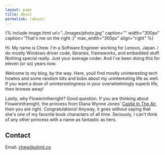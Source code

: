 ```yaml
---
layout: page
title: About
permalink: /about/
---
```


{% include image.html url="../images/photo.jpg" caption="" width="300px" caption="That's me on the right :)" max_width="300px" align="right" %}

Hi. My name is Chew. I'm a Software Engineer working for Lenovo, Japan. I do mostly Windows driver code, libraries, frameworks, and embedded stuff. Nothing special really. Just your average coder. And I've been doing this for eleven (or so) years now.

Welcome to my blog, by the way. Here, youll find mostly uninteresting tech howtos and some random bits and bobs about my uninteresting life as well. If you want a dose of uninterestingness in your overwhelmingly superb life, then browse away!

Lastly, why Flowerinthenight? Good question. If you are thinking about Flowerinthenight, the princess from Diana Wynne Jones' [Castle In The Air](https://en.wikipedia.org/wiki/Castle_in_the_Air_(novel)), then you are right. Congratulations! Anyway, it goes without saying that she's one of my favorite book characters of all time. Seriously, I can't think of any other princess with a name as fantastic as hers.

## Contact

Email: [chew@ulimit.co]


[Yavin]: https://en.wikipedia.org/wiki/Yavin
[chew@ulimit.co]: mailto:chew@ulimit.co
